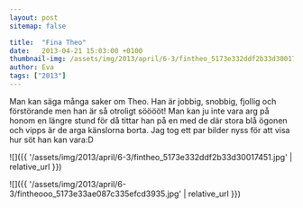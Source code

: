 ```yaml
---
layout: post
sitemap: false

title:  "Fina Theo"
date:   2013-04-21 15:03:00 +0100
thumbnail-img: /assets/img/2013/april/6-3/fintheo_5173e332ddf2b33d30017451.jpg
author: Eva
tags: ["2013"]
---
```


Man kan säga många saker om Theo. Han är jobbig, snobbig, fjollig och förstörande men han är så otroligt sööööt! Man kan ju inte vara arg på honom en längre stund för då tittar han på en med de där stora blå ögonen och vipps är de arga känslorna borta. Jag tog ett par bilder nyss för att visa hur söt han kan vara:D

![]({{ '/assets/img/2013/april/6-3/fintheo_5173e332ddf2b33d30017451.jpg'  | relative_url }})

![]({{ '/assets/img/2013/april/6-3/fintheooo_5173e33ae087c335efcd3935.jpg'  | relative_url }})


